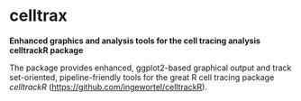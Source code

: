 # celltrax
__Enhanced graphics and analysis tools for the cell tracing analysis celltrackR package__

The package provides enhanced, ggplot2-based graphical output and track set-oriented, pipeline-friendly tools for the great R cell tracing package _celltrackR_ (https://github.com/ingewortel/celltrackR).
